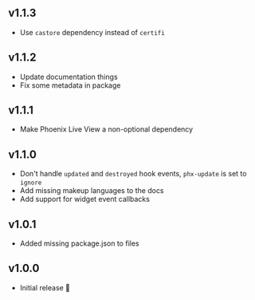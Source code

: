 ## v1.1.3

- Use `castore` dependency instead of `certifi`

## v1.1.2

- Update documentation things
- Fix some metadata in package

## v1.1.1

- Make Phoenix Live View a non-optional dependency

## v1.1.0

- Don't handle `updated` and `destroyed` hook events, `phx-update` is set to `ignore`
- Add missing makeup languages to the docs
- Add support for widget event callbacks

## v1.0.1

- Added missing package.json to files

## v1.0.0

- Initial release 🎉
